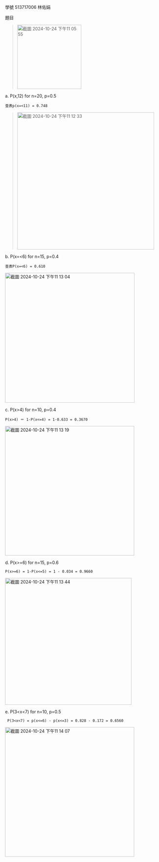 學號 513717006 林佑娟

題目
><img width="209" alt="截圖 2024-10-24 下午11 05 55" src="https://github.com/user-attachments/assets/fc15713a-f922-4b85-bd0c-b84936b4c1e1">

a.  P(x,12) for n=20, p=0.5

    查表p(x=<11) = 0.748
  
><img width="447" alt="截圖 2024-10-24 下午11 12 33" src="https://github.com/user-attachments/assets/96e01579-1930-453d-9681-4e8d444d654f">

b.  P(x=<6) for n=15, p=0.4

    查表P(x=<6) = 0.610

<img width="423" alt="截圖 2024-10-24 下午11 13 04" src="https://github.com/user-attachments/assets/331e711d-0746-454d-ba41-1e3a60cb2ab4">

c.  P(x>4) for n=10, p=0.4

    P(x>4) ＝ 1-P(x<=4) = 1-0.633 = 0.3670

<img width="422" alt="截圖 2024-10-24 下午11 13 19" src="https://github.com/user-attachments/assets/9bbadada-f50f-4585-93ea-0f6998b8e54b">

d.  P(x>=6) for n=15, p=0.6
  
    P(x>=6) = 1-P(x<=5) = 1 - 0.034 = 0.9660

<img width="413" alt="截圖 2024-10-24 下午11 13 44" src="https://github.com/user-attachments/assets/002bab7b-f430-4bfe-8a52-e70247994ebf">

e.  P(3<x<7) for n=10, p=0.5

     P(3<x<7) = p(x<=6) - p(x<=3) = 0.828 - 0.172 = 0.6560

  <img width="422" alt="截圖 2024-10-24 下午11 14 07" src="https://github.com/user-attachments/assets/8869710f-aa10-41e1-80c8-6b35f99172ae">
